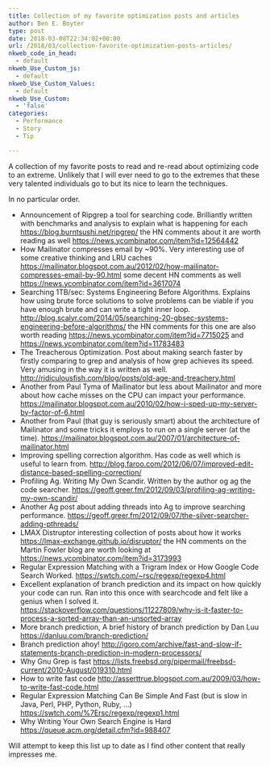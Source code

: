 ```yaml
---
title: Collection of my favorite optimization posts and articles
author: Ben E. Boyter
type: post
date: 2018-03-08T22:34:02+00:00
url: /2018/03/collection-favorite-optimization-posts-articles/
nkweb_code_in_head:
  - default
nkweb_Use_Custom_js:
  - default
nkweb_Use_Custom_Values:
  - default
nkweb_Use_Custom:
  - 'false'
categories:
  - Performance
  - Story
  - Tip

---
```

A collection of my favorite posts to read and re-read about optimizing code to an extreme. Unlikely that I will ever need to go to the extremes that these very talented individuals go to but its nice to learn the techniques.

In no particular order.

 - Announcement of Ripgrep a tool for searching code. Brilliantly written with benchmarks and analysis to explain what is happening for each <a href="https://blog.burntsushi.net/ripgrep/">https://blog.burntsushi.net/ripgrep/</a> the HN comments about it are worth reading as well <a href="https://news.ycombinator.com/item?id=12564442">https://news.ycombinator.com/item?id=12564442</a>
 - How Mailinator compresses email by ~90%. Very interesting use of some creative thinking and LRU caches <a href="https://mailinator.blogspot.com.au/2012/02/how-mailinator-compresses-email-by-90.html">https://mailinator.blogspot.com.au/2012/02/how-mailinator-compresses-email-by-90.html</a> some decent HN comments as well <a href="https://news.ycombinator.com/item?id=3617074">https://news.ycombinator.com/item?id=3617074</a>
 - Searching 1TB/sec: Systems Engineering Before Algorithms. Explains how using brute force solutions to solve problems can be viable if you have enough brute and can write a tight inner loop. <a href="http://blog.scalyr.com/2014/05/searching-20-gbsec-systems-engineering-before-algorithms/">http://blog.scalyr.com/2014/05/searching-20-gbsec-systems-engineering-before-algorithms/</a> the HN comments for this one are also worth reading <a href="https://news.ycombinator.com/item?id=7715025">https://news.ycombinator.com/item?id=7715025</a> and <a href="https://news.ycombinator.com/item?id=11783483">https://news.ycombinator.com/item?id=11783483</a>
 - The Treacherous Optimization. Post about making search faster by firstly comparing to grep and analysis of how grep achieves its speed. Very amusing in the way it is written as well. <a href="http://ridiculousfish.com/blog/posts/old-age-and-treachery.html">http://ridiculousfish.com/blog/posts/old-age-and-treachery.html</a>
 - Another from Paul Tyma of Mailinator but less about Mailinator and more about how cache misses on the CPU can impact your performance. <a href="https://mailinator.blogspot.com.au/2010/02/how-i-sped-up-my-server-by-factor-of-6.html">https://mailinator.blogspot.com.au/2010/02/how-i-sped-up-my-server-by-factor-of-6.html</a>
 - Another from Paul (that guy is seriously smart) about the architecture of Mailinator and some tricks it employs to run on a single server (at the time). <a href="https://mailinator.blogspot.com.au/2007/01/architecture-of-mailinator.html">https://mailinator.blogspot.com.au/2007/01/architecture-of-mailinator.html</a>
 - Improving spelling correction algorithm. Has code as well which is useful to learn from. <a href="http://blog.faroo.com/2012/06/07/improved-edit-distance-based-spelling-correction/">http://blog.faroo.com/2012/06/07/improved-edit-distance-based-spelling-correction/</a>
 - Profiling Ag. Writing My Own Scandir. Written by the author og ag the code searcher. <a href="https://geoff.greer.fm/2012/09/03/profiling-ag-writing-my-own-scandir/">https://geoff.greer.fm/2012/09/03/profiling-ag-writing-my-own-scandir/</a>
 - Another Ag post about adding threads into Ag to improve searching performance. <a href="https://geoff.greer.fm/2012/09/07/the-silver-searcher-adding-pthreads/">https://geoff.greer.fm/2012/09/07/the-silver-searcher-adding-pthreads/</a>
 - LMAX Distruptor interesting collection of posts about how it works <a href="https://lmax-exchange.github.io/disruptor/">https://lmax-exchange.github.io/disruptor/</a> the HN comments on the Martin Fowler blog are worth looking at <a href="https://news.ycombinator.com/item?id=3173993">https://news.ycombinator.com/item?id=3173993</a>
 - Regular Expression Matching with a Trigram Index or How Google Code Search Worked. <a href="https://swtch.com/~rsc/regexp/regexp4.html">https://swtch.com/~rsc/regexp/regexp4.html</a>
 - Excellent explanation of branch prediction and its impact on how quickly your code can run. Ran into this once with searchcode and felt like a genius when I solved it. <a href="https://stackoverflow.com/questions/11227809/why-is-it-faster-to-process-a-sorted-array-than-an-unsorted-array">https://stackoverflow.com/questions/11227809/why-is-it-faster-to-process-a-sorted-array-than-an-unsorted-array</a>
 - More branch prediction, A brief history of branch prediction by Dan Luu <a href="https://danluu.com/branch-prediction/">https://danluu.com/branch-prediction/</a>
 - Branch prediction ahoy! <a href="http://igoro.com/archive/fast-and-slow-if-statements-branch-prediction-in-modern-processors/">http://igoro.com/archive/fast-and-slow-if-statements-branch-prediction-in-modern-processors/</a>
 - Why Gnu Grep is fast <a href="https://lists.freebsd.org/pipermail/freebsd-current/2010-August/019310.html">https://lists.freebsd.org/pipermail/freebsd-current/2010-August/019310.html</a>
 - How to write fast code <a href="http://asserttrue.blogspot.com.au/2009/03/how-to-write-fast-code.html">http://asserttrue.blogspot.com.au/2009/03/how-to-write-fast-code.html</a>
 - Regular Expression Matching Can Be Simple And Fast (but is slow in Java, Perl, PHP, Python, Ruby, &#8230;) <a href="https://swtch.com/%7Ersc/regexp/regexp1.html">https://swtch.com/%7Ersc/regexp/regexp1.html</a>
 - Why Writing Your Own Search Engine is Hard <a href="https://queue.acm.org/detail.cfm?id=988407">https://queue.acm.org/detail.cfm?id=988407</a>

Will attempt to keep this list up to date as I find other content that really impresses me.